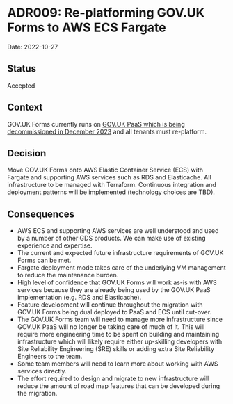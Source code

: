 # ADR009: Re-platforming GOV.UK Forms to AWS ECS Fargate

Date: 2022-10-27

## Status

Accepted

## Context

GOV.UK Forms currently runs on [GOV.UK PaaS which is being decommissioned in
December 2023](https://gds.blog.gov.uk/2022/07/12/why-weve-decided-to-decommission-gov-uk-paas-platform-as-a-service/)
and all tenants must re-platform.

## Decision

Move GOV.UK Forms onto AWS Elastic Container Service (ECS) with Fargate and supporting
AWS services such as RDS and Elasticache. All infrastructure to be managed with
Terraform. Continuous integration and deployment patterns will be implemented
(technology choices are TBD).

## Consequences

- AWS ECS and supporting AWS services are well understood and used by a number
of other GDS products. We can make use of existing experience and expertise.
- The current and expected future infrastructure requirements of GOV.UK Forms can be met.
- Fargate deployment mode takes care of the underlying VM management to reduce
the maintenance burden.
- High level of confidence that GOV.UK Forms will work as-is with AWS services because they
are already being used by the GOV.UK PaaS implementation (e.g. RDS and
Elasticache).
- Feature development will continue throughout the migration with GOV.UK Forms
being dual deployed to PaaS and ECS until cut-over.
- The GOV.UK Forms team will need to manage more infrastructure since GOV.UK PaaS
will no longer be taking care of much of it.  This will require more engineering
time to be spent on building and maintaining infrastructure which will likely
require either up-skilling developers with Site Reliability Engineering (SRE)
skills or adding extra Site Reliability Engineers to the team.
- Some team members will need to learn more about working with AWS services directly.
- The effort required to design and migrate to new infrastructure will reduce
the amount of road map features that can be developed during the migration.